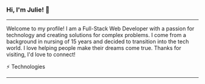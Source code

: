 ### Hi, I'm Julie! 👋
<hr>


Welcome to my profile! I am a Full-Stack Web Developer with a passion for technology and creating solutions for complex problems. I come from a background in nursing of 15 years and decided to transition into the tech world. I love helping people make their dreams come true. Thanks for visiting, I'd love to connect!


⚡ Technologies
<hr>


<!--
**JCrotzer/JCrotzer** is a ✨ _special_ ✨ repository because its `README.md` (this file) appears on your GitHub profile.

Here are some ideas to get you started:

- 🔭 I’m currently working on ...
- 🌱 I’m currently learning ...
- 👯 I’m looking to collaborate on ...
- 🤔 I’m looking for help with ...
- 💬 Ask me about ...
- 📫 How to reach me: ...
- 😄 Pronouns: ...
- ⚡ Fun fact: ...
-->
